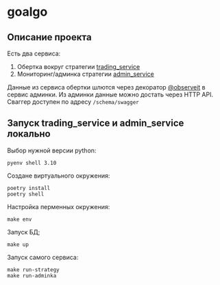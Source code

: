 # goalgo

## Описание проекта

Есть два сервиса:

1. Обертка вокруг стратегии [trading_service](https://github.com/cut4cut/goalgo/tree/main/trading_service)
2. Мониторинг/админка стратегии [admin_service](https://github.com/cut4cut/goalgo/tree/main/admin_service)

Данные из сервиса обертки шлются через декоратор [@observeit](https://github.com/cut4cut/goalgo/blob/main/trading_service/pkg/observer.py#L39) в сервис админки. Из админки данные можно достать через HTTP API. Сваггер доступен по адресу `/schema/swagger`

## Запуск trading_service и admin_service локально

Выбор нужной версии python:
```shell
pyenv shell 3.10
```
Создане виртуального окружения:
```shell
poetry install
poetry shell
```
Настройка перменных окружения:
```shell
make env
```
Запуск БД;
```shell
make up
```
Запуск самого сервиса:
```shell
make run-strategy
make run-adminka
```
